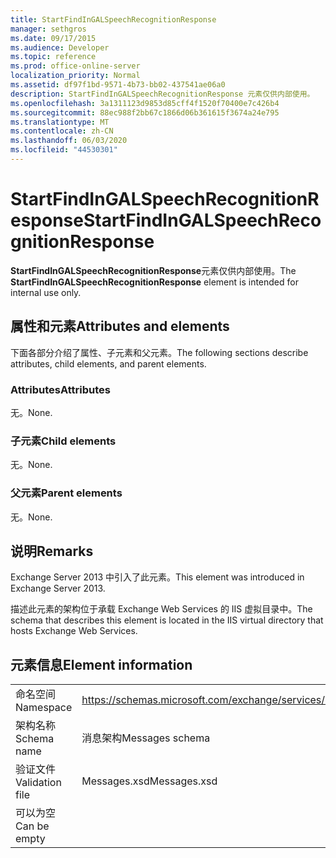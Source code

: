 ```yaml
---
title: StartFindInGALSpeechRecognitionResponse
manager: sethgros
ms.date: 09/17/2015
ms.audience: Developer
ms.topic: reference
ms.prod: office-online-server
localization_priority: Normal
ms.assetid: df97f1bd-9571-4b73-bb02-437541ae06a0
description: StartFindInGALSpeechRecognitionResponse 元素仅供内部使用。
ms.openlocfilehash: 3a1311123d9853d85cff4f1520f70400e7c426b4
ms.sourcegitcommit: 88ec988f2bb67c1866d06b361615f3674a24e795
ms.translationtype: MT
ms.contentlocale: zh-CN
ms.lasthandoff: 06/03/2020
ms.locfileid: "44530301"
---
```

# <a name="startfindingalspeechrecognitionresponse"></a><span data-ttu-id="00095-103">StartFindInGALSpeechRecognitionResponse</span><span class="sxs-lookup"><span data-stu-id="00095-103">StartFindInGALSpeechRecognitionResponse</span></span>

<span data-ttu-id="00095-104">**StartFindInGALSpeechRecognitionResponse**元素仅供内部使用。</span><span class="sxs-lookup"><span data-stu-id="00095-104">The **StartFindInGALSpeechRecognitionResponse** element is intended for internal use only.</span></span> 

## <a name="attributes-and-elements"></a><span data-ttu-id="00095-105">属性和元素</span><span class="sxs-lookup"><span data-stu-id="00095-105">Attributes and elements</span></span>

<span data-ttu-id="00095-106">下面各部分介绍了属性、子元素和父元素。</span><span class="sxs-lookup"><span data-stu-id="00095-106">The following sections describe attributes, child elements, and parent elements.</span></span>
  
### <a name="attributes"></a><span data-ttu-id="00095-107">Attributes</span><span class="sxs-lookup"><span data-stu-id="00095-107">Attributes</span></span>

<span data-ttu-id="00095-108">无。</span><span class="sxs-lookup"><span data-stu-id="00095-108">None.</span></span>
  
### <a name="child-elements"></a><span data-ttu-id="00095-109">子元素</span><span class="sxs-lookup"><span data-stu-id="00095-109">Child elements</span></span>

<span data-ttu-id="00095-110">无。</span><span class="sxs-lookup"><span data-stu-id="00095-110">None.</span></span>
  
### <a name="parent-elements"></a><span data-ttu-id="00095-111">父元素</span><span class="sxs-lookup"><span data-stu-id="00095-111">Parent elements</span></span>

<span data-ttu-id="00095-112">无。</span><span class="sxs-lookup"><span data-stu-id="00095-112">None.</span></span>
  
## <a name="remarks"></a><span data-ttu-id="00095-113">说明</span><span class="sxs-lookup"><span data-stu-id="00095-113">Remarks</span></span>

<span data-ttu-id="00095-114">Exchange Server 2013 中引入了此元素。</span><span class="sxs-lookup"><span data-stu-id="00095-114">This element was introduced in Exchange Server 2013.</span></span>
  
<span data-ttu-id="00095-115">描述此元素的架构位于承载 Exchange Web Services 的 IIS 虚拟目录中。</span><span class="sxs-lookup"><span data-stu-id="00095-115">The schema that describes this element is located in the IIS virtual directory that hosts Exchange Web Services.</span></span>
  
## <a name="element-information"></a><span data-ttu-id="00095-116">元素信息</span><span class="sxs-lookup"><span data-stu-id="00095-116">Element information</span></span>

|||
|:-----|:-----|
|<span data-ttu-id="00095-117">命名空间</span><span class="sxs-lookup"><span data-stu-id="00095-117">Namespace</span></span>  <br/> |https://schemas.microsoft.com/exchange/services/2006/messages  <br/> |
|<span data-ttu-id="00095-118">架构名称</span><span class="sxs-lookup"><span data-stu-id="00095-118">Schema name</span></span>  <br/> |<span data-ttu-id="00095-119">消息架构</span><span class="sxs-lookup"><span data-stu-id="00095-119">Messages schema</span></span>  <br/> |
|<span data-ttu-id="00095-120">验证文件</span><span class="sxs-lookup"><span data-stu-id="00095-120">Validation file</span></span>  <br/> |<span data-ttu-id="00095-121">Messages.xsd</span><span class="sxs-lookup"><span data-stu-id="00095-121">Messages.xsd</span></span>  <br/> |
|<span data-ttu-id="00095-122">可以为空</span><span class="sxs-lookup"><span data-stu-id="00095-122">Can be empty</span></span>  <br/> ||
   

